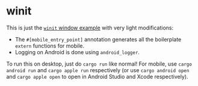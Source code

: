 # winit

This is just the [`winit` window example](https://github.com/rust-windowing/winit/blob/master/examples/window.rs) with very light modifications:

- The `#[mobile_entry_point]` annotation generates all the boilerplate `extern` functions for mobile.
- Logging on Android is done using `android_logger`.

To run this on desktop, just do `cargo run` like normal! For mobile, use `cargo android run` and `cargo apple run` respectively (or use `cargo android open` and `cargo apple open` to open in Android Studio and Xcode respectively).
